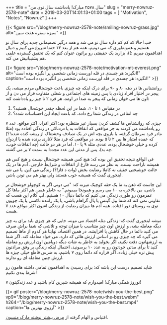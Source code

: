 +++
title = "سال ۲۵۷۸ مبارک! یادداشت سال نوی من"
slug = "merry-nowruz-2578-note"
date = 2019-03-20T14:01:13+01:00
tags = [ "Motivation", "Notes", "Nowruz" ]
+++

{{< figure src="/blog/merry-nowruz-2578-note/smiling-nowruz-grass.jpg" alt="سبزه سفره هفت سین" >}}

خب! حالا که کم کم داره سال نو می شه و همه درگیر تصمیماتی جدید برای سال نو هستیم و همونطوری که می دونیم، همه هم از بعد ۱۳ حتما شروع می کنیم و دنبال اهدافمون میریم :))، بزارید یک حقیقتی رو براتون عنوان کنم که یک تحقیق گسترده علمی هم پشتیبانیش می کنه.

<!--more-->

{{< figure src="/blog/merry-nowruz-2578-note/motivation-mt-everest.png" alt="انگیزه: هر جسدی در قله اورست زمانی شخصی پر انگیزه بوده است!" caption="انگیزه: هر جسدی در قله اورست زمانی شخصی پر انگیزه بوده است!" >}}

روانشناس ها در دهه ۸۰ و ۹۰ برای درک اینکه چه چیزی باعث خوشحالی مردم میشه، یک پیجر در اختیار افراد زیادی با پس زمینه های اجتماعی و شغلی متفاوت قرار می دن و از اون ها می خوان زمانی که پیجر به صدا در اومد، هر فرد ۲ تا چیز رو یادداشت کنه:

1. در مقیاس ۱ تا ۱۰، شما در این لحظه چقدر خوشحال هستید؟
2. چه اتفاقی در زندگی شما رخ داده، که باعث ایجاد این احساسات شده؟

چیزی که روانشناس ها کشف کردن بسیار غیر منتظره بود: اکثر افراد، اکثر مواقع، عدد ۷ رو یادداشت می کردند به جز مواقعی که  اتفاقات بد یا دردناکی در زندگی افتاده بود (مثلا مادر فرد سرطان گرفته، یا بازوی بچه اش در یک تصادف وحشتناک از ریشه کنده شده!؟) که عمده امتیاز ها بین ۲ تا ۵ بوده. در مواقعی که فرد مثلا لاتاری برنده شده یا ازدواج کرده و خیلی خوشحال بوده، عددی مثله ۹ یا ۱۰. اما در هر دو حالت (چه اتفاقات خوب، چه بد)، پس از مدتی این عدد مجددا به سمت ۷ بر می گشته.

فی الواقع نتیجه تحقیق این بوده که: هیچ کس همیشه خوشحال نیست و هیچ کس هم همیشه ناراحت نیست. به نظر می رسه فارغ از اتفاقات و شرایط خارجی،  آدم ها در یک حالت خوشبختی خفیف نه کاملا رضایت بخش (وات د فاز!؟) زندگی می کنن. یا می شه اینجوری گفت که همیشه خوب هستند ولی بهتر هم می تونن باشن.

این جاست که ذهن به ما یک حقه کوچیک میزنه که: "می دونی اگر یه کوچولو خوشحال تر باشی، من بالاخره به ۱۰ می رسم و همونجا میمونم." به خاطر همین هم اکثر ماها کل عمرمون رو طوری زندگی می کنیم که دائما دنبال ۱۰ هستیم. لپ کلام این هست که تفاوتی نمی کنه که شما بیل گیتس یا پال گراهام باشی، یا یک راننده تاکسی یا یک چوپون توی یه روستای دور افتاده، همه آدم ها میزان رضایت از زندگی اشون اکثر مواقع عدد ۷ هست.

میشه اینجوری گفت که: زندگی مثله اقتصاد می مونه، جایی که هر چیزی باید برای یه چیز دیگه معامله بشه، و ارزش اون چیز متناسب با میزان توجه و تلاشی که شما براش صرف می کنید دائما در حال کاهش یا افزایشه. در همین اقتصاد، نهایتا هر کدوم از ماها تصمیم می گیره که چه چیزی رو بر اساس ارزش هائی که داره، می خواد معامله کنه. اگر شما به ارزشهاتون دقت نکنید، اگر بخواید به خاطر یه شات دیگه دوپامین اون ارزش رو معامله کنید تا برای مدتی خودتون رو به عدد ۱۰ برسونید، احتمال اینکه زندگی بر وفق مرادتون پیش نره خیلی زیاده. اگر قراره که دائما روی ۷ باشیم، به ضرس قاطع خیلی چیزه ها ارزش چنین معامله ای رو ندارند.

شاید تصمیم درست این باشه که: برای رسیدن به اهدافمون تمامی داشته هامون رو شرط بندی نکنیم!

نوروز همگی مبارک! امیدوارم که همیشه شیرین کام باشید و عدد زندگیتون ۷!

{{< gif poster="/blog/merry-nowruz-2578-note/wish-you-the-best.png" vp9="/blog/merry-nowruz-2578-note/wish-you-the-best.webm" h264="/blog/merry-nowruz-2578-note/wish-you-the-best.mp4" caption="آرزوی بهترین ها" >}}

اقتباس و الهام گرفته از [مرض بیشتر نوشته مارک منسون](https://markmanson.net/disease-of-more).
